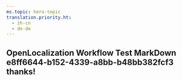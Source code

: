```yaml
---
ms.topic: hero-topic
translation.priority.ht: 
  - zh-cn
  - de-de
---
```

## OpenLocalization Workflow Test MarkDown e8ff6644-b152-4339-a8bb-b48bb382fcf3 thanks!
